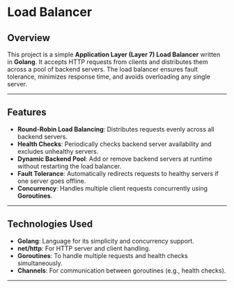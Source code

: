 # **Load Balancer**

## **Overview**

This project is a simple **Application Layer (Layer 7) Load Balancer** written in **Golang**. It accepts HTTP requests from clients and distributes them across a pool of backend servers. The load balancer ensures fault tolerance, minimizes response time, and avoids overloading any single server.

---

## **Features**

- **Round-Robin Load Balancing**: Distributes requests evenly across all backend servers.
- **Health Checks**: Periodically checks backend server availability and excludes unhealthy servers.
- **Dynamic Backend Pool**: Add or remove backend servers at runtime without restarting the load balancer.
- **Fault Tolerance**: Automatically redirects requests to healthy servers if one server goes offline.
- **Concurrency**: Handles multiple client requests concurrently using **Goroutines**.

---

## **Technologies Used**

- **Golang**: Language for its simplicity and concurrency support.
- **net/http**: For HTTP server and client handling.
- **Goroutines**: To handle multiple requests and health checks simultaneously.
- **Channels**: For communication between goroutines (e.g., health checks).

---
